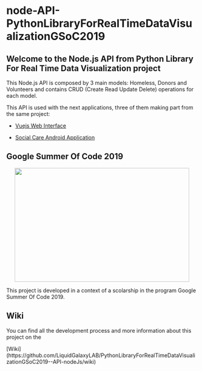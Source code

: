 # node-API-PythonLibraryForRealTimeDataVisualizationGSoC2019

## __Welcome to the Node.js API from Python Library For Real Time Data Visualization project__



<p>This Node.js API is composed by 3 main models: Homeless, Donors and Volunteers and contains CRUD (Create Read Update Delete) operations for each model.</p>

<p>This API is used with the next applications, three of them making part from the same project:</p>

 * [Vuejs Web Interface](https://github.com/LiquidGalaxyLAB/Python-library-for-real-time-data-visualization----Web-Interface)
 
 * [Social Care Android Application](https://github.com/LiquidGalaxyLAB/Python-library-for-real-time-data-visualization--SocialCare-Android-App)
 
 
 ## __Google Summer Of Code 2019__
<p align="center"> 
 <img width="460" height="300" src="https://i.ibb.co/6YRpnjS/google-summer-of-code-2016.png">
</p>

<p> This project is developed in a context of a scolarship in the program Google Summer Of Code 2019. </p>

 ## __Wiki__
 
 <p> You can find all the development process and more information about this project on the </p>
 [Wiki](https://github.com/LiquidGalaxyLAB/PythonLibraryForRealTimeDataVisualizationGSoC2019--API-nodeJs/wiki) 

 

